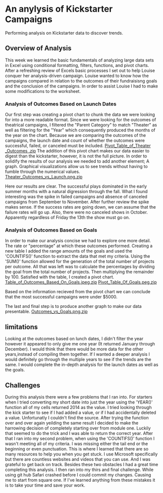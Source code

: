 # An anylysis of Kickstarter Campaigns
Performing  analysis on Kickstarter data to discover trends. 
## Overview of Analysis 
This week we learned the basic fundamentals of analyzing large data sets in Excel using conditional formatting, filters, functions, and pivot charts. After a refreshing review of Excels basic processes I set out to help Louise conquer her analysis-driven campaign. Louise wanted to know how the campaigns compared in relation to the outcomes of their fundraisisng goals and the conclusion of the campaigns. In order to assist Louise I had to make some modifications to the worksheet. 

### Analysis of Outcomes Based on Launch Dates
Our first step was creating a pivot chart to chunk the data we were looking for into a more readable format. Since we were looking for the outcomes of theatrical campaigns, I filtered the "Parent Category" to match "Theater" as well as filtering for the "Year" which consequently produced the months of the year on the chart. Because we are comparing the outcomes of the campaigns, the launch date and count of whether the outcomes were successful, failed, or canceled must be included. 
[Pivot_Table_of_Theater _Outcomes .zip](https://github.com/nalicia/Kicktstarter-Analysis/files/7614618/Pivot_Table_of_Theater._Outcomes.zip)
The addition of this pivot chart makes our data easier to digest than the kickstarter, however, it is not the full picture. In order to solidify the results of our analysis we needed to add another element; A graph. Graphical visualizations allow us to see trends without having to fumble through the numerical values. 
[Theater_Outcomes_vs_Launch.png.zip](https://github.com/nalicia/Kicktstarter-Analysis/files/7613997/Theater_Outcomes_vs_Launch.png.zip)

Here our results are clear. The successful plays dominated in the early summer months with a natural digression through the fall. What I found interesting was the spike in failed campaigns and absence of canceled campaigns from September to November. After further review the spike makes sense. If the success rates are going down, we can assume that the failure rates will go up. Also, there were no canceled shows in October. Apparently regardless of Friday the 13th the show must go on. 

### Analysis of Outcomes Based on Goals
In order to make our analysis concise we had to explore one more detail. The rate or "percentage" at which these outcomes performed. Creating a new table I added the range amounts of the goals and used the 'COUNTIFS()' function to extract the data that met my criteria. Using the 'SUM()' function allowed for the generation of the total number of projects per outcome. All that was left was to calculate the percentages by dividing the goal from the total number of projects. Then multiplying the remainder by 100. Satisfied with the table, I created a pivot chart.
[Table_of_Outcomes_Based_On_Goals.jpeg.zip](https://github.com/nalicia/Kicktstarter-Analysis/files/7614621/Table_of_Outcomes_Based_On_Goals.jpeg.zip)
[Pivot_Table_Of_Goals.peg.zip](https://github.com/nalicia/Kicktstarter-Analysis/files/7614619/Pivot_Table_Of_Goals.peg.zip)

Based on the information recieved from the pivot chart we can conclude that the most successful campaigns were under $5000. 

The last and final step is to produce another graph to make our data presentable. 
[Outcomes_vs_Goals.png.zip](https://github.com/nalicia/Kicktstarter-Analysis/files/7614609/Outcomes_vs_Goals.png.zip)

## limitations
Looking at the outcomes based on lunch dates, I didn't filter the year however it appeared to only give me one year (It returned January through December). I would think that there would be more data for the other years,instead of compiling them together. If I wanted a deeper analysis I would definitely go through the multiple years to see if the trends are the same. I would complete the in-depth analysis for the launch dates as well as the goals.

## Challenges
During this analysis there were a few problems that I ran into. For starters when I tried converting my short date into just the year using the 'YEAR()' function all of my cells returned 2014 as the value. I tried looking through the kick starter to see if I had added a value, or if I had accidentally deleted a value. Unfortunatly I couldn't find the source. After trying the function over and over again yeilding the same result I decided to make the harrowing decision of completely starting over from module one. Luckily that seemed to do the trick and I was able to return the correct year.  After that I ran into my second problem, when using the 'COUNTIFS()' function I wasn't meeting all of my criteria. I was missing either the tail end or the beginning or even punctuation. This is where I learned that there are so many resources to help you when you get stuck. I use Microsoft specifically but there are countless websites and videos that you can use. And I was grateful to get back on track. Besides these two obstacles I had a great time completing this analysis. I then ran into my thirs and final challenge.  While using git hub Safari crashed before I could commit my changes. Causing me to start from square one. If I've learned anything from these mistakes it is to take your time and save your work.
